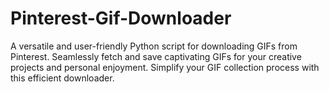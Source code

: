 # Pinterest-Gif-Downloader
A versatile and user-friendly Python script for downloading GIFs from Pinterest. Seamlessly fetch and save captivating GIFs for your creative projects and personal enjoyment. Simplify your GIF collection process with this efficient downloader.
